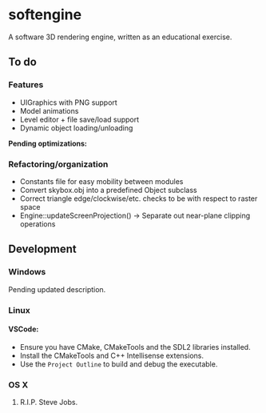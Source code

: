 # softengine
A software 3D rendering engine, written as an educational exercise.

## To do

### Features

* UIGraphics with PNG support
* Model animations
* Level editor + file save/load support
* Dynamic object loading/unloading

**Pending optimizations:**

### Refactoring/organization

* Constants file for easy mobility between modules
* Convert skybox.obj into a predefined Object subclass
* Correct triangle edge/clockwise/etc. checks to be with respect to raster space
* Engine::updateScreenProjection() -> Separate out near-plane clipping operations

## Development

### Windows

Pending updated description.

### Linux

#### VSCode:
- Ensure you have CMake, CMakeTools and the SDL2 libraries installed.
- Install the CMakeTools and C++ Intellisense extensions.
- Use the `Project Outline` to build and debug the executable.

### OS X
1. R.I.P. Steve Jobs.